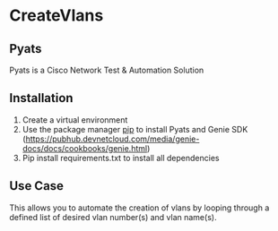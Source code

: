 # CreateVlans

## Pyats 
Pyats is a Cisco Network Test & Automation Solution

## Installation 
1. Create a virtual environment 
2. Use the package manager [pip](https://pypi.org/project/pyats/) to install Pyats and Genie SDK (https://pubhub.devnetcloud.com/media/genie-docs/docs/cookbooks/genie.html)
3. Pip install requirements.txt to install all dependencies 

## Use Case 
This allows you to automate the creation of vlans by looping through a defined list of desired vlan number(s) and vlan name(s). 
